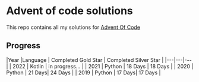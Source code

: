 # Advent of code solutions

This repo contains all my solutions for [Advent Of Code](https://adventofcode.com/)

## Progress

|Year   |Language  | Completed Gold Star  | Completed Silver Star |
|---|---|---|
| 2022  | Kotlin  |  in progress... |
| 2021  | Python  | 18 Days  | 18 Days  |
| 2020  | Python  |  21 Days| 24 Days  |
| 2019  | Python  |  17 Days| 17 Days  |
